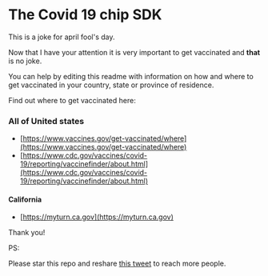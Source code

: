 # The Covid 19 chip SDK

This is a joke for april fool's day.

Now that I have your attention it is very important to get vaccinated and **that** is no joke.

You can help by editing this readme with information on how and where to get vaccinated in your country, state or province of residence.

Find out where to get vaccinated here:

### All of United states

- [https://www.vaccines.gov/get-vaccinated/where](https://www.vaccines.gov/get-vaccinated/where)
- [https://www.cdc.gov/vaccines/covid-19/reporting/vaccinefinder/about.html](https://www.cdc.gov/vaccines/covid-19/reporting/vaccinefinder/about.html)

#### California
- [https://myturn.ca.gov](https://myturn.ca.gov)



Thank you!


PS:

Please star this repo and reshare [this tweet](https://twitter.com/eatskolnikov/status/1377734330529746949) to reach more people.
